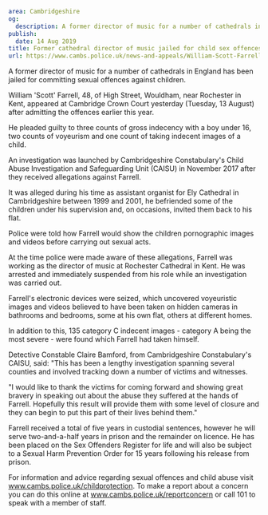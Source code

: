 ```yaml
area: Cambridgeshire
og:
  description: A former director of music for a number of cathedrals in England has been jailed for committing sexual offences against children.
publish:
  date: 14 Aug 2019
title: Former cathedral director of music jailed for child sex offences
url: https://www.cambs.police.uk/news-and-appeals/William-Scott-Farrell
```

A former director of music for a number of cathedrals in England has been jailed for committing sexual offences against children.

William 'Scott' Farrell, 48, of High Street, Wouldham, near Rochester in Kent, appeared at Cambridge Crown Court yesterday (Tuesday, 13 August) after admitting the offences earlier this year.

He pleaded guilty to three counts of gross indecency with a boy under 16, two counts of voyeurism and one count of taking indecent images of a child.

An investigation was launched by Cambridgeshire Constabulary's Child Abuse Investigation and Safeguarding Unit (CAISU) in November 2017 after they received allegations against Farrell.

It was alleged during his time as assistant organist for Ely Cathedral in Cambridgeshire between 1999 and 2001, he befriended some of the children under his supervision and, on occasions, invited them back to his flat.

Police were told how Farrell would show the children pornographic images and videos before carrying out sexual acts.

At the time police were made aware of these allegations, Farrell was working as the director of music at Rochester Cathedral in Kent. He was arrested and immediately suspended from his role while an investigation was carried out.

Farrell's electronic devices were seized, which uncovered voyeuristic images and videos believed to have been taken on hidden cameras in bathrooms and bedrooms, some at his own flat, others at different homes.

In addition to this, 135 category C indecent images - category A being the most severe - were found which Farrell had taken himself.

Detective Constable Claire Bamford, from Cambridgeshire Constabulary's CAISU, said: "This has been a lengthy investigation spanning several counties and involved tracking down a number of victims and witnesses.

"I would like to thank the victims for coming forward and showing great bravery in speaking out about the abuse they suffered at the hands of Farrell. Hopefully this result will provide them with some level of closure and they can begin to put this part of their lives behind them."

Farrell received a total of five years in custodial sentences, however he will serve two-and-a-half years in prison and the remainder on licence. He has been placed on the Sex Offenders Register for life and will also be subject to a Sexual Harm Prevention Order for 15 years following his release from prison.

For information and advice regarding sexual offences and child abuse visit www.cambs.police.uk/childprotection. To make a report about a concern you can do this online at www.cambs.police.uk/reportconcern or call 101 to speak with a member of staff.
